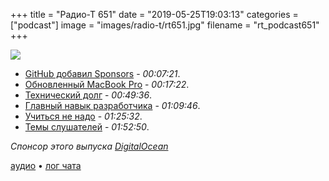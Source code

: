 +++
title = "Радио-Т 651"
date = "2019-05-25T19:03:13"
categories = ["podcast"]
image = "images/radio-t/rt651.jpg"
filename = "rt_podcast651"
+++

![](https://radio-t.com/images/radio-t/rt651.jpg)

- [GitHub добавил Sponsors](https://www.wired.com/story/github-sponsors-lets-users-back-open-source-projects/) - *00:07:21*.
- [Обновленный MacBook Pro](https://www.apple.com/newsroom/2019/05/apple-introduces-first-8-core-macbook-pro-the-fastest-mac-notebook-ever/) - *00:17:22*.
- [Технический долг](https://habr.com/ru/post/453280/) - *00:49:36*.
- [Главный навык разработчика](https://habr.com/ru/company/skillbox/blog/453178/) - *01:09:46*.
- [Учиться не надо](https://www.macrumors.com/2019/05/10/apple-ceo-tim-cook-says-no-degree-needed-to-code/) - *01:25:32*.
- [Темы слушателей](https://radio-t.com/p/2019/05/21/prep-651/) - *01:52:50*.

*Спонсор этого выпуска [DigitalOcean](https://do.co/radiot)*


[аудио](https://cdn.radio-t.com/rt_podcast651.mp3) • [лог чата](https://chat.radio-t.com/logs/radio-t-651.html)
<audio src="https://cdn.radio-t.com/rt_podcast651.mp3" preload="none"></audio>
